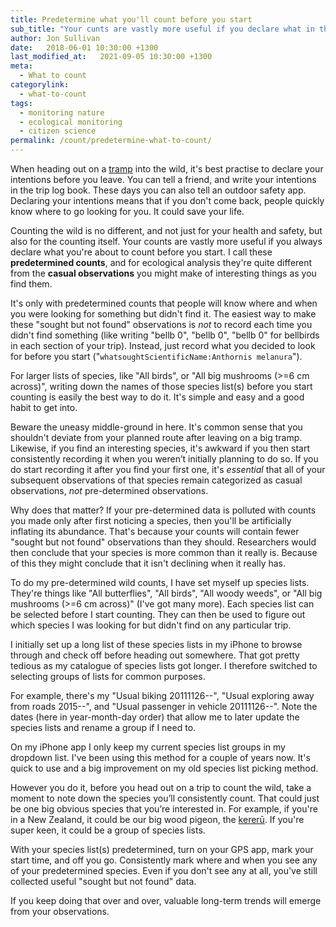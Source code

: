 ```yaml
---
title: Predetermine what you'll count before you start
sub_title: "Your cunts are vastly more useful if you declare what in the wild you're going to count before you start."
author: Jon Sullivan
date:   2018-06-01 10:30:00 +1300
last_modified_at:   2021-09-05 10:30:00 +1300
meta: 
  - What to count
categorylink:
  - what-to-count
tags:
  - monitoring nature
  - ecological monitoring
  - citizen science
permalink: /count/predetermine-what-to-count/
---
```


When heading out on a <a href="https://en.m.wikipedia.org/wiki/Tramping_in_New_Zealand">tramp</a> into the wild, it's best practise to declare your intentions before you leave. You can tell a friend, and write your intentions in the trip log book. These days you can also tell an outdoor safety app. Declaring your intentions means that if you don't come back, people quickly know where to go looking for you. It could save your life.

Counting the wild is no different, and not just for your health and safety, but also for the counting itself. Your counts are vastly more useful if you always declare what you're about to count before you start. I call these **predetermined counts**, and for ecological analysis they're quite different from the **casual observations** you might make of interesting things as you find them.

It's only with predetermined counts that people will know where and when you were looking for something but didn't find it. The easiest way to make these "sought but not found" observations is *not* to record each time you didn't find something (like writing "bellb 0", "bellb 0", "bellb 0" for bellbirds in each section of your trip). Instead, just record what you decided to look for before you start ("`whatsoughtScientificName:Anthornis melanura`").

For larger lists of species, like "All birds", or "All big mushrooms (>=6 cm across)", writing down the names of those species list(s) before you start counting is easily the best way to do it. It's simple and easy and a good habit to get into.

Beware the uneasy middle-ground in here. It's common sense that you shouldn't deviate from your planned route after leaving on a big tramp. Likewise, if you find an interesting species, it's awkward if you then start consistently recording it when you weren’t initially planning to do so. If you do start recording it after you find your first one, it's *essential* that all of your subsequent observations of that species remain categorized as casual observations, *not* pre-determined observations.

Why does that matter? If your pre-determined data is polluted with counts you made only after first noticing a species, then you'll be artificially inflating its abundance. That's because your counts will contain fewer "sought but not found" observations than they should. Researchers would then conclude that your species is more common than it really is. Because of this they might conclude that it isn't declining when it really has.

To do my pre-determined wild counts, I have set myself up species lists. They're things like "All butterflies", "All birds", "All woody weeds", or "All big mushrooms (>=6 cm across)" (I've got many more). Each species list can be selected before I start counting. They can then be used to figure out which species I was looking for but didn't find on any particular trip. 

I initially set up a long list of these species lists in my iPhone to browse through and check off before heading out somewhere. That got pretty tedious as my catalogue of species lists got longer. I therefore switched to selecting groups of lists for common purposes. 

For example, there's my "Usual biking 20111126--", "Usual exploring away from roads 2015--", and "Usual passenger in vehicle 20111126--". Note the dates (here in year-month-day order) that allow me to later update the species lists and rename a group if I need to. 

On my iPhone app I only keep my current species list groups in my dropdown list. I've been using this method for a couple of years now. It's quick to use and a big improvement on my old species list picking method.

However you do it, before you head out on a trip to count the wild, take a moment to note down the species you’ll consistently count. That could just be one big obvious species that you’re interested in. For example, if you're in a New Zealand, it could be our big wood pigeon, the [kererū](https://inaturalist.nz/taxa/204520-Hemiphaga-novaeseelandiae). If you're super keen, it could be a group of species lists. 

With your species list(s) predetermined, turn on your GPS app, mark your start time, and off you go. Consistently mark where and when you see any of your predetermined species. Even if you don't see any at all, you've still collected useful "sought but not found" data. 

If you keep doing that over and over, valuable long-term trends will emerge from your observations.


